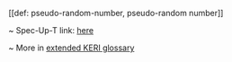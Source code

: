 [[def: pseudo-random-number, pseudo-random number]]

~ Spec-Up-T link: <a href='https://weboftrust.github.io/WOT-terms/docs/glossary/pseudo-random-number'>here</a>

~ More in <a href="https://weboftrust.github.io/WOT-terms/docs/glossary/pseudo-random-number">extended KERI glossary</a>

